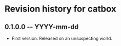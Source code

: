 # Revision history for catbox

## 0.1.0.0 -- YYYY-mm-dd

* First version. Released on an unsuspecting world.
